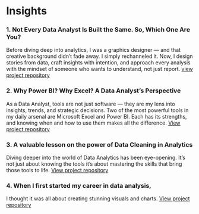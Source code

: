 # Insights

### 1. Not Every Data Analyst Is Built the Same. So, Which One Are You?
Before diving deep into analytics, I was a graphics designer — and that creative background didn’t fade away. I simply rechanneled it. Now, I design stories from data, craft insights with intention, and approach every analysis with the mindset of someone who wants to understand, not just report.
[view project repository](https://www.linkedin.com/posts/badmus-ibraheem-b7576635b_dataanalytics-purposedriven-dataanalyst-activity-7330861624729206784-SizQ?utm_source=social_share_send&utm_medium=member_desktop_web&rcm=ACoAAFmimQkBYBgh5-xqpPIdw5INl85e3sQ6kAU)

### 2. Why Power BI? Why Excel? A Data Analyst’s Perspective
As a Data Analyst, tools are not just software — they are my lens into insights, trends, and strategic decisions. Two of the most powerful tools in my daily arsenal are Microsoft Excel and Power BI. Each has its strengths, and knowing when and how to use them makes all the difference.
[View project repository](https://www.linkedin.com/posts/badmus-ibraheem-b7576635b_dataanalytics-powerbi-microsoftexcel-activity-7330772142927527936-BVMa?utm_source=social_share_send&utm_medium=member_desktop_web&rcm=ACoAAFmimQkBYBgh5-xqpPIdw5INl85e3sQ6kAU)

### 3. A valuable lesson on the power of Data Cleaning in Analytics
Diving deeper into the world of Data Analytics has been eye-opening. It’s not just about knowing the tools it’s about mastering the skills that bring those tools to life.
[View project repository](https://www.linkedin.com/posts/badmus-ibraheem-b7576635b_dataanalytics-datacleaning-learningexperience-activity-7329593371998498816-5ELg?utm_source=social_share_send&utm_medium=member_desktop_web&rcm=ACoAAFmimQkBYBgh5-xqpPIdw5INl85e3sQ6kAU)

### 4. When I first started my career in data analysis,
I thought it was all about creating stunning visuals and charts.
[View project repository](https://www.linkedin.com/posts/badmus-ibraheem-b7576635b_dataanalytics-problemsolving-datadriven-activity-7329212932427296769-uivl?utm_source=social_share_send&utm_medium=member_desktop_web&rcm=ACoAAFmimQkBYBgh5-xqpPIdw5INl85e3sQ6kAU)
